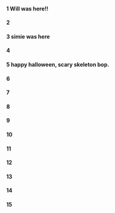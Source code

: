 #### 1 Will was here!!
#### 2
#### 3 simie was here
#### 4
#### 5 happy halloween, scary skeleton bop.
#### 6
#### 7
#### 8
#### 9
#### 10
#### 11
#### 12
#### 13
#### 14
#### 15